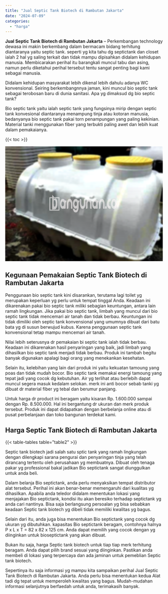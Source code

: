 ```yaml
---
title: "Jual Septic Tank Biotech di Rambutan Jakarta"
date: "2024-07-09"
categories: 
  - "harga"
---
```


**Jual Septic Tank Biotech di Rambutan Jakarta** – Perkembangan technology dewasa ini makin berkembang dalam bermacam bidang terhitung diantaranya yaitu septic tank. seperti yg kita tahu dg septictank dan closet ialah 2 hal yg saling terkait dan tidak mampu dipisahkan didalam kehidupan manusia. Membicarakan perihal itu barangkali muncul tabu dan asing, namun perlu diketahui perihal tersebut tentu sangat penting bagi kami sebagai manusia.

Didalam kehidupan masyarakat lebih dikenal lebih dahulu adanya WC konvensional. Seiring berkembangnnya jaman, kini muncul bio septic tank sebagai terobosan baru di dunia sanitasi. Apa yg dimaksud dg bio septic tank?

Bio septic tank yaitu ialah septic tank yang fungsinya mirip dengan septic tank konvesional diantaranya menampung tinja atau kotoran manusia, bedanyanya bio septic tank pakai torn penampungan yang paling kekinian. Material tanki menggunakan fiber yang terbukti paling awet dan lebih kuat dalam pemakaianya.

{{< toc >}}

![Jual Septic Tank Biotech di Rambutan Jakarta](/images/jual-bio-septictank-19.png)

## Kegunaan Pemakaian Septic Tank Biotech di Rambutan Jakarta

Penggunaan bio septic tank kini disarankan, terutama lagi toilet yg merupakan keperluan yg perlu untuk tempat tinggal Anda. Keadaan ini dikarenakan pakai bio septic tank miliki sebagian keuntungan, antara lain ramah lingkungan. Jika pakai bio septic tank, limbah yang muncul dari bio septic tank tidak mencemari air tanah dan tidak berbau. Keuntungan ini tidak dimiliki oleh septic tank konvensional yang umumnya dibuat dari batu bata yg di susun berwujud kubus. Karena penggunaan septic tank konvensional tetap mampu mencemari air tanah.

Nilai lebih seterusnya dr pemakaian bi septic tank ialah tidak berbau. Keadaan ini dikarenakan hasil penyaringan yang baik, jadi limbah yang dihasilkan bio septic tank menjadi tidak berbau. Produk ini tambah begitu banyak digunakan apalagi bagi orang yang menekankan kesehatan.

Selain itu, kelebihan yang lain dari produk ini yaitu kekuatan tamoung yang poas dan tidak mudah bocor. Bio septic tank memakai energi tamoung yang tepat jadi yang cocok dg kebutuhan. Air yg terlihat atau berlebih dapat muncul segera masuk kedalam selokan. merk ini anti bocor sebab tanki yg dibuat dr material fiber yg tebal dan berumur panjang.

Untuk harga dr product ini beragam yaitu kisaran Rp. 1.600.000 sampai dengan Rp. 8.500.000. Hal ini bergantung dr ukuran dan merk produk tersebut. Produk ini dapat didapatkan dengan berbelanja online atau di pusat perbelanjaan dan toko bangunan terdekat kami.

## Harga Septic Tank Biotech di Rambutan Jakarta

{{< table-tables table="table2" >}}

Septic tank biotech jadi salah satu sptic tank yang ramah lingkungan dengan dilengkapi sarana pengurai dan penyaringan tinja yang telah dirancang tertentu oleh perusahaan yg membuatnya. Dibuat oleh tenaga pakar yg professional bakal jadikan Bio septictank sangat diunggulkan untuk anda beli.

Dalam belanja Bio septictank, anda perlu menyaksikan tempat distributor alat tersebut. Perihal ini akan benar-benar memengaruhi dari kualitas yg dihasilkan. Apabila anda teledor didalam menentukan lokasi yang menjajakan Bio septictank, kondisi itu akan beresiko terhadap septictank yg anda cari nantinya. Bisa saja berlangsung persoalan yg bisa sebabkan keadaan Septic tank biotech yg dibeli tidak memiliki kwalitas yg bagus.

Selain dari itu, anda juga bisa menentukan Bio septictank yang cocok dg ukuran yg dibutuhkan. kapasitas Bio septictank beragam, contohnya halnya P x L x T = 82 x 82 x 125 cm. Anda dapat memilih yang cocok dengan yg diinginkan untuk bioseptictank yang akan dibuat.

Bukan itu saja, harga Septic tank biotech untuk tiap tiap merk terhitung beragam. Anda dapat pilih brand sesuai yang diinginkan. Pastikan anda membeli di lokasi yang terpercaya dan ada jaminan untuk pemeblian Septic tank biotech.

Sepertinya itu saja informasi yg mampu kita sampaikan perihal Jual Septic Tank Biotech di Rambutan Jakarta. Anda perlu bisa menentukan kedua Alat tadi dg tepat untuk memperoleh kwalitas yang bagus. Mudah-mudahan informasi selanjutnya berfaedah untuk anda, terimakasih banyak.
